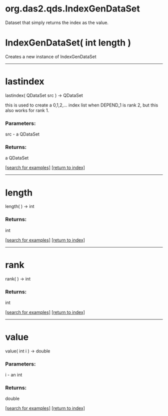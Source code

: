 # org.das2.qds.IndexGenDataSet

Dataset that simply returns the index as the value.

# IndexGenDataSet( int length )
Creates a new instance of IndexGenDataSet

***
<a name="lastindex"></a>
# lastindex
lastindex( QDataSet src ) &rarr; QDataSet

this is used to create a 0,1,2,... index list when DEPEND_1 is rank 2,
 but this also works for rank 1.

### Parameters:
src - a QDataSet

### Returns:
a QDataSet


<a href="https://github.com/autoplot/dev/search?q=lastindex&unscoped_q=lastindex">[search for examples]</a>
<a href="https://github.com/autoplot/documentation/blob/master/javadoc/index-all.md">[return to index]</a>

***
<a name="length"></a>
# length
length(  ) &rarr; int



### Returns:
int


<a href="https://github.com/autoplot/dev/search?q=length&unscoped_q=length">[search for examples]</a>
<a href="https://github.com/autoplot/documentation/blob/master/javadoc/index-all.md">[return to index]</a>

***
<a name="rank"></a>
# rank
rank(  ) &rarr; int



### Returns:
int


<a href="https://github.com/autoplot/dev/search?q=rank&unscoped_q=rank">[search for examples]</a>
<a href="https://github.com/autoplot/documentation/blob/master/javadoc/index-all.md">[return to index]</a>

***
<a name="value"></a>
# value
value( int i ) &rarr; double



### Parameters:
i - an int

### Returns:
double


<a href="https://github.com/autoplot/dev/search?q=value&unscoped_q=value">[search for examples]</a>
<a href="https://github.com/autoplot/documentation/blob/master/javadoc/index-all.md">[return to index]</a>

